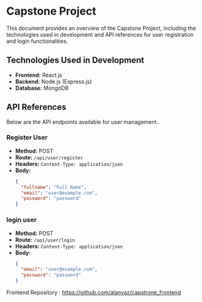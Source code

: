 # Capstone Project

This document provides an overview of the Capstone Project, including the technologies used in development and API references for user registration and login functionalities.

## Technologies Used in Development

- **Frontend:** React.js
- **Backend:** Node.js (Express.js)
- **Database:** MongoDB

## API References

Below are the API endpoints available for user management.

### Register User

- **Method:** POST
- **Route:** `/api/user/register`
- **Headers:** `Content-Type: application/json`
- **Body:**
  ```json
  {
    "fullname": "Full Name",
    "email": "user@example.com",
    "password": "password"
  }

### login user

- **Method:** POST
- **Route:** `/api/user/login`
- **Headers:** `Content-Type: application/json`
- **Body:**
  ```json
  {
    "email": "user@example.com",
    "password": "password"
  }


Frontend Repository : https://github.com/alanyaz/capstrone_frontend